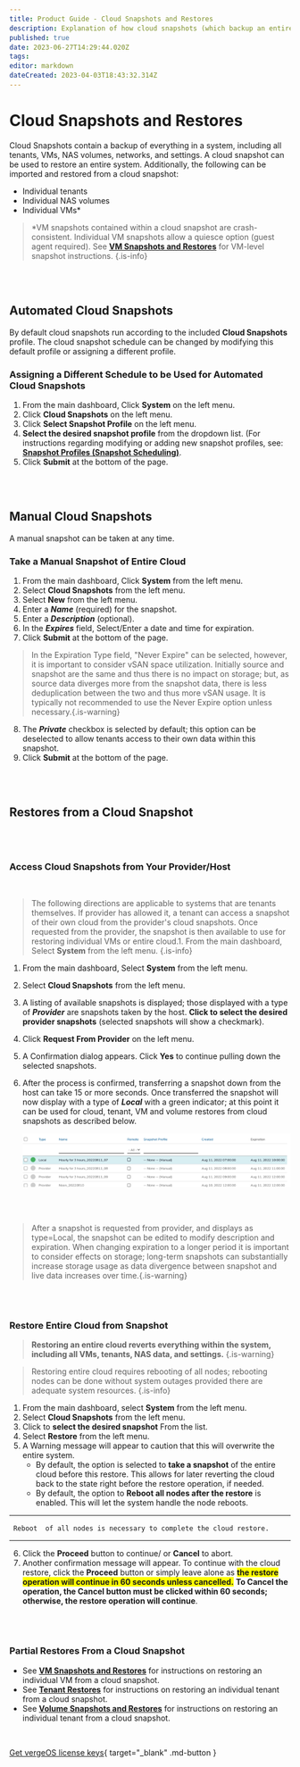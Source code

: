 ```yaml
---
title: Product Guide - Cloud Snapshots and Restores
description: Explanation of how cloud snapshots (which backup an entire system) and restores work.  Specific instructions for setting schedule, running a manual snap, and restoring an entire system or component of a system from a cloud snapshot
published: true
date: 2023-06-27T14:29:44.020Z
tags: 
editor: markdown
dateCreated: 2023-04-03T18:43:32.314Z
---
```


# Cloud Snapshots and Restores

Cloud Snapshots contain a backup of everything in a system, including all tenants, VMs, NAS volumes, networks, and settings. A cloud snapshot can be used to restore an entire system. Additionally, the following can be imported and restored from a cloud snapshot:

-   Individual tenants
-   Individual NAS volumes
-   Individual VMs\*

> \*VM snapshots contained within a cloud snapshot are crash-consistent. Individual VM snapshots allow a quiesce option (guest agent required). See [**VM Snapshots and Restores**](/public/ProductGuide/VMsnapshotsandrestores) for VM-level snapshot instructions. {.is-info}

<br>
<br>

## Automated Cloud Snapshots

By default cloud snapshots run according to the included **Cloud Snapshots**  profile. The cloud snapshot schedule can be changed by modifying this default profile or assigning a different profile.
<br>

### Assigning a Different Schedule to be Used for Automated Cloud Snapshots

1.  From the main dashboard, Click **System** on the left menu.
2.  Click **Cloud Snapshots** on the left menu.
3.  Click **Select Snapshot Profile** on the left menu.
4.  **Select the desired snapshot profile** from the dropdown list. (For instructions regarding modifying or adding new snapshot profiles, see: [**Snapshot Profiles (Snapshot Scheduling)**](/public/ProductGuide/snapshot-profiles).
5.  Click **Submit** at the bottom of the page.

<br>
<br>


## Manual Cloud Snapshots

A manual snapshot can be taken at any time.

### Take a Manual Snapshot of Entire Cloud

1.  From the main dashboard, Click **System** from the left menu.
2.  Select **Cloud Snapshots** from the left menu.
3.  Select **New** from the left menu.
4.  Enter a ***Name*** (required) for the snapshot.
5.  Enter a ***Description*** (optional).
6.  In the ***Expires*** field, Select/Enter a date and time for expiration.
7.  Click **Submit** at the bottom of the page.

> In the Expiration Type field, "Never Expire" can be selected, however,  it is important to consider vSAN space utilization. Initially source and snapshot are the same and thus there is no impact on storage; but, as source data diverges more from the snapshot data, there is less deduplication between the two and thus more vSAN usage. It is typically not recommended to use the Never Expire option unless necessary.{.is-warning}


8.  The ***Private*** checkbox is selected by default; this option can be deselected to allow tenants access to their own data within this snapshot.
9.  Click **Submit** at the bottom of the page.

<br>
<br>


## Restores from a Cloud Snapshot

<br>
<br>


### Access Cloud Snapshots from Your Provider/Host
<br>

> The following directions are applicable to systems that are tenants themselves. If provider has allowed it, a tenant can access a snapshot of their own cloud from the provider's cloud snapshots. Once requested from the provider, the snapshot is then available to use for restoring individual VMs or entire cloud.1.  From the main dashboard, Select **System** from the left menu. {.is-info}


1.  From the main dashboard, Select **System** from the left menu.
2.  Select **Cloud Snapshots** from the left menu.
3.  A listing of available snapshots is displayed; those displayed with a type of ***Provider*** are snapshots taken by the host. **Click to select the desired provider snapshots** (selected snapshots will show a checkmark).
4.  Click **Request From Provider** on the left menu.
5.  A Confirmation dialog appears. Click **Yes** to continue pulling down the selected snapshots.
6.  After the process is confirmed, transferring a snapshot down from the host can take 15 or more seconds. Once transferred the snapshot will now display with a type of ***Local*** with a green indicator; at this point it can be used for cloud, tenant, VM and volume restores from cloud snapshots as described below.


    ![snapshotlocal.png](/public/userguide-sshots/snapshotlocal.png)
    
    <br>
    <br>
    
    
 >  After a snapshot is requested from provider, and displays as type=Local, the snapshot can be edited to modify description and expiration. When changing expiration to a longer period it is important to consider effects on storage; long-term snapshots can substantially increase storage usage as data divergence between snapshot and live data increases over time.{.is-warning}

<br>
<br>




### Restore Entire Cloud from Snapshot

> **Restoring an entire cloud reverts everything within the system, including all VMs, tenants, NAS data, and settings.** {.is-warning}

>  Restoring entire cloud requires rebooting of all nodes; rebooting nodes can be done without system outages provided there are adequate system resources. {.is-info}

1.  From the main dashboard, select **System** from the left menu.
2.  Select **Cloud Snapshots** from the left menu.
3.  Click to **select the desired snapshot** From the list.
4.  Select **Restore** from the left menu.
5.  A Warning message will appear to caution that this will overwrite the entire system.
    -   By default, the option is selected to **take a snapshot** of the entire cloud before this restore. This allows for later reverting the cloud back to the state right before the restore operation, if needed.
    -   By default, the option to **Reboot all nodes after the restore** is enabled. This will let the system handle the node reboots.
    
    
---
     Reboot  of all nodes is necessary to complete the cloud restore. 
---


6.  Click the **Proceed** button to continue/ or **Cancel** to abort.
7.  Another confirmation message will appear. To continue with the cloud restore, click the **Proceed** button or simply leave alone as <span style="background:yellow">**the restore operation will continue in 60 seconds unless cancelled.**</span> **To Cancel the operation, the Cancel button must be clicked within 60 seconds; otherwise, the restore operation will continue**.


<br>
<br>


### Partial Restores From a Cloud Snapshot

-   See [**VM Snapshots and Restores**](/public/ProductGuide/VMsnapshotsandrestores) for instructions on restoring an individual VM from a cloud snapshot.
-   See [**Tenant Restores**](/public/ProductGuide/tenantrestores) for instructions on restoring an individual tenant from a cloud snapshot.
-   See [**Volume Snapshots and Restores**](/public/ProductGuide/volumesnapsandrestores) for instructions on restoring an individual tenant from a cloud snapshot.

<br>

[Get vergeOS license keys](https://www.verge.io/test-drive){ target="_blank" .md-button }